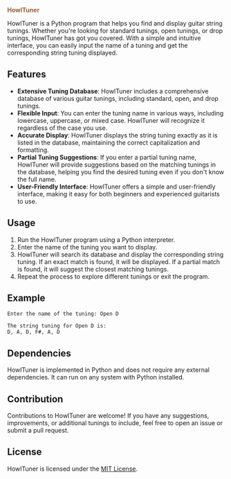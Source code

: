 <span style="color: rgb(150, 95, 54); font-weight: bold;">HowlTuner</span>


HowlTuner is a Python program that helps you find and display guitar string tunings. Whether you're looking for standard tunings, open tunings, or drop tunings, HowlTuner has got you covered. With a simple and intuitive interface, you can easily input the name of a tuning and get the corresponding string tuning displayed.

## Features

- **Extensive Tuning Database**: HowlTuner includes a comprehensive database of various guitar tunings, including standard, open, and drop tunings.
- **Flexible Input**: You can enter the tuning name in various ways, including lowercase, uppercase, or mixed case. HowlTuner will recognize it regardless of the case you use.
- **Accurate Display**: HowlTuner displays the string tuning exactly as it is listed in the database, maintaining the correct capitalization and formatting.
- **Partial Tuning Suggestions**: If you enter a partial tuning name, HowlTuner will provide suggestions based on the matching tunings in the database, helping you find the desired tuning even if you don't know the full name.
- **User-Friendly Interface**: HowlTuner offers a simple and user-friendly interface, making it easy for both beginners and experienced guitarists to use.

## Usage

1. Run the HowlTuner program using a Python interpreter.
2. Enter the name of the tuning you want to display.
3. HowlTuner will search its database and display the corresponding string tuning. If an exact match is found, it will be displayed. If a partial match is found, it will suggest the closest matching tunings.
4. Repeat the process to explore different tunings or exit the program.

## Example

```
Enter the name of the tuning: Open D

The string tuning for Open D is:
D, A, D, F#, A, D
```

## Dependencies

HowlTuner is implemented in Python and does not require any external dependencies. It can run on any system with Python installed.

## Contribution

Contributions to HowlTuner are welcome! If you have any suggestions, improvements, or additional tunings to include, feel free to open an issue or submit a pull request.

## License

HowlTuner is licensed under the [MIT License](LICENSE).
